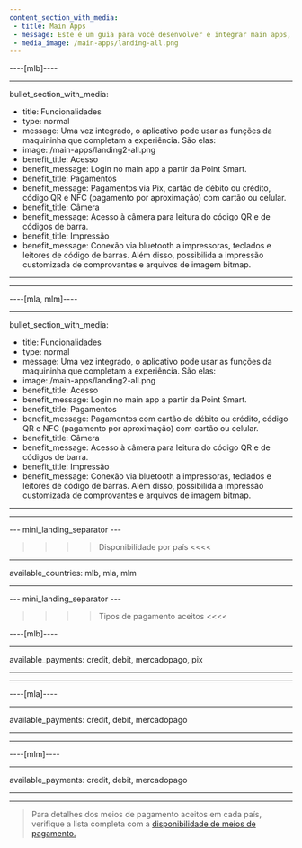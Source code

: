 ```yaml
---
content_section_with_media: 
 - title: Main Apps
 - message: Este é um guia para você desenvolver e integrar main apps, aplicativos de gestão de negócio que podem ser integrados à Point Smart. Navegue pelo menu lateral para encontrar os processos, requisitos e direcionamentos, da ficha técnica da maquininha à distribuição da solução. O material está em constante evolução, com novos conteúdos sendo incluídos.
 - media_image: /main-apps/landing-all.png
---
```


----[mlb]----

---
bullet_section_with_media: 
 - title: Funcionalidades
 - type: normal
 - message: Uma vez integrado, o aplicativo pode usar as funções da maquininha que completam a experiência. São elas:
 - image: /main-apps/landing2-all.png
 - benefit_title: Acesso
 - benefit_message: Login no main app a partir da Point Smart.
 - benefit_title: Pagamentos
 - benefit_message: Pagamentos via Pix, cartão de débito ou crédito, código QR e NFC (pagamento por aproximação) com cartão ou celular.
 - benefit_title: Câmera
 - benefit_message: Acesso à câmera para leitura do código QR e de códigos de barra.
 - benefit_title: Impressão
 - benefit_message: Conexão via bluetooth a impressoras, teclados e leitores de código de barras. Além disso, possibilida a impressão customizada de comprovantes e arquivos de imagem bitmap.
---

------------
----[mla, mlm]----

---
bullet_section_with_media: 
 - title: Funcionalidades
 - type: normal
 - message: Uma vez integrado, o aplicativo pode usar as funções da maquininha que completam a experiência. São elas:
 - image: /main-apps/landing2-all.png
 - benefit_title: Acesso
 - benefit_message: Login no main app a partir da Point Smart.
 - benefit_title: Pagamentos
 - benefit_message: Pagamentos com cartão de débito ou crédito, código QR e NFC (pagamento por aproximação) com cartão ou celular.
 - benefit_title: Câmera
 - benefit_message: Acesso à câmera para leitura do código QR e de códigos de barra.
 - benefit_title: Impressão
 - benefit_message: Conexão via bluetooth a impressoras, teclados e leitores de código de barras. Além disso, possibilida a impressão customizada de comprovantes e arquivos de imagem bitmap.
---

------------

--- mini_landing_separator ---

>>>> Disponibilidade por país <<<<
---
available_countries: mlb, mla, mlm

---

--- mini_landing_separator ---

>>>> Tipos de pagamento aceitos <<<<

----[mlb]----

---
available_payments: credit, debit, mercadopago, pix

---
------------
----[mla]---- 

---
available_payments: credit, debit, mercadopago

---
------------
----[mlm]---- 

---
available_payments: credit, debit, mercadopago

---
------------

> Para detalhes dos meios de pagamento aceitos em cada país, verifique a lista completa com a [disponibilidade de meios de pagamento.](/developers/pt/docs/sales-processing/payment-methods)